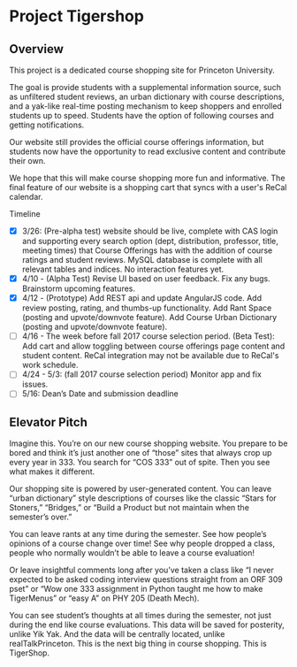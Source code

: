 # Project Tigershop

## Overview
This project is a dedicated course shopping site for Princeton University.

The goal is provide students with a supplemental information source, such as unfiltered student reviews, an urban dictionary with course descriptions, and a yak-like real-time posting mechanism to keep shoppers and enrolled students up to speed. Students have the option of following courses and getting notifications.

Our website still provides the official course offerings information, but students now have the opportunity to read exclusive content and contribute their own.

We hope that this will make course shopping more fun and informative.
The final feature of our website is a shopping cart that syncs with a user's ReCal calendar.

Timeline
- [x] 3/26: (Pre-alpha test) website should be live, complete with CAS login and supporting every search option (dept, distribution, professor, title, meeting times) that Course Offerings has with the addition of course ratings and student reviews. MySQL database is complete with all relevant tables and indices. No interaction features yet.
- [x] 4/10 - (Alpha Test) Revise UI based on user feedback. Fix any bugs. Brainstorm upcoming features.
- [x] 4/12 - (Prototype) Add REST api and update AngularJS code. Add review posting, rating, and thumbs-up functionality. Add Rant Space (posting and upvote/downvote feature). Add Course Urban Dictionary (posting and upvote/downvote feature).
- [ ] 4/16 - The week before fall 2017 course selection period.
(Beta Test): Add cart and allow toggling between course offerings page content and student content.
ReCal integration may not be available due to ReCal's work schedule.
- [ ] 4/24 - 5/3: (fall 2017 course selection period) Monitor app and fix issues.
- [ ] 5/16: Dean’s Date and submission deadline

## Elevator Pitch
Imagine this. You’re on our new course shopping website. You prepare to be bored and think it’s just another one of “those” sites that always crop up every year in 333. You search for “COS 333” out of spite. Then you see what makes it different. 

Our shopping site is powered by user-generated content. You can leave “urban dictionary” style descriptions of courses like the classic “Stars for Stoners,” “Bridges,” or “Build a Product but not maintain when the semester’s over.”

You can leave rants at any time during the semester. See how people’s opinions of a course change over time! See why people dropped a class, people who normally wouldn’t be able to leave a course evaluation!

Or leave insightful comments long after you’ve taken a class like “I never expected to be asked coding interview questions straight from an ORF 309 pset” or “Wow one 333 assignment in Python taught me how to make TigerMenus” or “easy A” on PHY 205 (Death Mech). 

You can see student’s thoughts at all times during the semester, not just during the end like course evaluations. This data will be saved for posterity, unlike Yik Yak. And the data will be centrally located, unlike realTalkPrinceton. This is the next big thing in course shopping. This is TigerShop.
